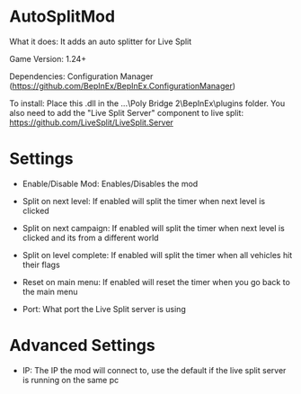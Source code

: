 # AutoSplitMod

What it does: It adds an auto splitter for Live Split

Game Version: 1.24+

Dependencies: Configuration Manager (https://github.com/BepInEx/BepInEx.ConfigurationManager)

To install: Place this .dll in the ...\Poly Bridge 2\BepInEx\plugins folder. You also need to add the "Live Split Server" component to live split: https://github.com/LiveSplit/LiveSplit.Server

# Settings

- Enable/Disable Mod: Enables/Disables the mod

- Split on next level: If enabled will split the timer when next level is clicked

- Split on next campaign: If enabled will split the timer when next level is clicked and its from a different world

- Split on level complete: If enabled will split the timer when all vehicles hit their flags

- Reset on main menu: If enabled will reset the timer when you go back to the main menu

- Port: What port the Live Split server is using

# Advanced Settings

- IP: The IP the mod will connect to, use the default if the live split server is running on the same pc
